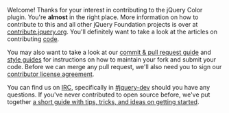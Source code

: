 Welcome! Thanks for your interest in contributing to the jQuery Color plugin. You're **almost** in the right place. More information on how to contribute to this and all other jQuery Foundation projects is over at [contribute.jquery.org](http://contribute.jquery.org). You'll definitely want to take a look at the articles on contributing [code](http://contribute.jquery.org/code).

You may also want to take a look at our [commit & pull request guide](http://contribute.jquery.org/commits-and-pull-requests/) and [style guides](http://contribute.jquery.org/style-guide/) for instructions on how to maintain your fork and submit your code. Before we can merge any pull request, we'll also need you to sign our [contributor license agreement](http://contribute.jquery.org/cla).

You can find us on [IRC](http://irc.jquery.org), specifically in [#jquery-dev](irc://irc.freenode.net/#jquery-dev) should you have any questions. If you've never contributed to open source before, we've put together [a short guide with tips, tricks, and ideas on getting started](http://contribute.jquery.org/open-source/).
